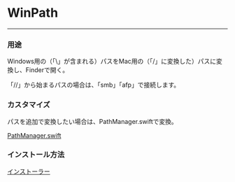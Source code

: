 # WinPath
***

### 用途

Windows用の（「\」が含まれる）パスをMac用の（「/」に変換した）パスに変換し、Finderで開く。

「//」から始まるパスの場合は、「smb」「afp」で接続します。

### カスタマイズ

パスを追加で変換したい場合は、PathManager.swiftで変換。

[PathManager.swift](https://github.com/kazumiiiiiiiiiii/WinPath/blob/master/WinPath/Classes/PathManager.swift)

### インストール方法

[インストーラー](https://github.com/kazumiiiiiiiiiii/WinPath/blob/master/Installer/WinPath.dmg)
